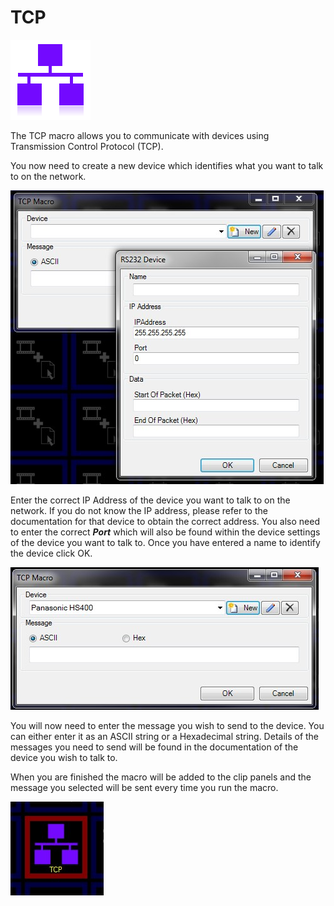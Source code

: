 # TCP

![](../../images/network-purple.png)

The TCP macro allows you to communicate with devices using Transmission Control Protocol (TCP).
 
You now need to create a new device which identifies what you want to talk to on the network.

</p>
<p class="hcp3"><img alt="" src="../../images/img_14.jpg" width="501" height="470" border="0" class="hcp2"></p>

Enter the correct <span class="hcp5">IP Address</span> of the device you want to talk to on the network. If you do not know the IP address, please refer to the documentation for that device to obtain the correct address. You also need to enter the correct 
 <span style="font-weight: bold; font-style: italic;">Port</span> which 
 will also be found within the device settings of the device you want to 
 talk to. Once you have entered a name to identify the device click <span class="hcp5">OK</span>.</p>
<p class="hcp3"><img alt="" src="../../images/img_15.jpg" width="493" height="228" border="0" class="hcp2"></p>
<p class="hcp4">You will now need to enter the message you 
 wish to send to the device. You can either enter it as an ASCII string 
 or a Hexadecimal string. Details of the messages you need to send will 
 be found in the documentation of the device you wish to talk to.</p>
<p class="hcp4">When you are finished the macro will be added 
 to the clip panels and the message you selected will be sent every time 
 you run the macro.</p>
<p class="hcp3"><img alt="" src="../../images/img_16.jpg" border="0" class="hcp2"></p>

